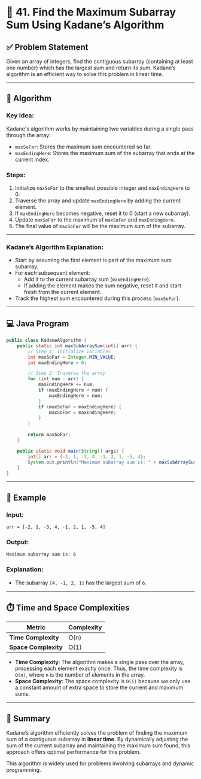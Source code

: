 
# 🔢 41. Find the Maximum Subarray Sum Using Kadane’s Algorithm

## ✅ Problem Statement

Given an array of integers, find the contiguous subarray (containing at least one number) which has the largest sum and return its sum. Kadane’s algorithm is an efficient way to solve this problem in linear time.

---

## 🧠 Algorithm

### Key Idea:
Kadane's algorithm works by maintaining two variables during a single pass through the array:
- `maxSoFar`: Stores the maximum sum encountered so far.
- `maxEndingHere`: Stores the maximum sum of the subarray that ends at the current index.

### Steps:
1. Initialize `maxSoFar` to the smallest possible integer and `maxEndingHere` to 0.
2. Traverse the array and update `maxEndingHere` by adding the current element.
3. If `maxEndingHere` becomes negative, reset it to 0 (start a new subarray).
4. Update `maxSoFar` to the maximum of `maxSoFar` and `maxEndingHere`.
5. The final value of `maxSoFar` will be the maximum sum of the subarray.

---

### Kadane’s Algorithm Explanation:
- Start by assuming the first element is part of the maximum sum subarray.
- For each subsequent element:
  - Add it to the current subarray sum (`maxEndingHere`).
  - If adding the element makes the sum negative, reset it and start fresh from the current element.
- Track the highest sum encountered during this process (`maxSoFar`).

---

## 💻 Java Program

```java
public class KadaneAlgorithm {
    public static int maxSubArraySum(int[] arr) {
        // Step 1: Initialize variables
        int maxSoFar = Integer.MIN_VALUE;
        int maxEndingHere = 0;

        // Step 2: Traverse the array
        for (int num : arr) {
            maxEndingHere += num;
            if (maxEndingHere < num) {
                maxEndingHere = num;
            }
            if (maxSoFar < maxEndingHere) {
                maxSoFar = maxEndingHere;
            }
        }
        
        return maxSoFar;
    }

    public static void main(String[] args) {
        int[] arr = {-2, 1, -3, 4, -1, 2, 1, -5, 4};
        System.out.println("Maximum subarray sum is: " + maxSubArraySum(arr));
    }
}
```

---

## 🧪 Example

### Input:
```
arr = [-2, 1, -3, 4, -1, 2, 1, -5, 4]
```

### Output:
```
Maximum subarray sum is: 6
```

### Explanation:
- The subarray `[4, -1, 2, 1]` has the largest sum of `6`.

---

## ⏱️ Time and Space Complexities

| Metric              | Complexity         |
|---------------------|--------------------|
| **Time Complexity**  | O(n)               |
| **Space Complexity** | O(1)               |

- **Time Complexity**: The algorithm makes a single pass over the array, processing each element exactly once. Thus, the time complexity is `O(n)`, where `n` is the number of elements in the array.
- **Space Complexity**: The space complexity is `O(1)` because we only use a constant amount of extra space to store the current and maximum sums.

---

## 📌 Summary

Kadane’s algorithm efficiently solves the problem of finding the maximum sum of a contiguous subarray in **linear time**. By dynamically adjusting the sum of the current subarray and maintaining the maximum sum found, this approach offers optimal performance for this problem.

This algorithm is widely used for problems involving subarrays and dynamic programming.

